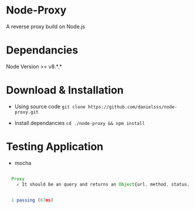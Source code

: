 # Node-Proxy
A reverse proxy build on Node.js

# Dependancies
Node Version >= v8.\*.\*

# Download & Installation
- Using source code
```git clone https://github.com/danielsss/node-proxy.git```

- Install dependancies
```cd ./node-proxy && npm install```

# Testing Application
- mocha
```javascript

  Proxy
    ✓ It should be an query and returns an Object{url, method, status, headers} (45ms)


  1 passing (67ms)

```
